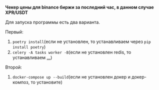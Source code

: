 **Чекер цены для binance биржи за последний час, в данном случае XPR/USDT**

Для запуска программы есть два варианта.

Первый:
1. `poetry install`(если не установлен, то устанавливаем через `pip install poetry`)
2. `celery -A tasks worker -B`(если не установлен redis, то устанавливаем [...](https://redis.io/docs/getting-started/installation/install-redis-on-linux/))

Второй:
1. `docker-compose up --build`(если не установлен докер и докер-композ, то установите)
